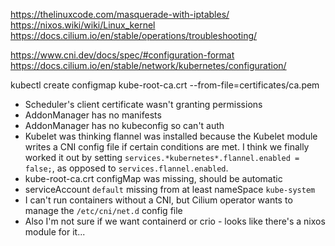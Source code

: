 
https://thelinuxcode.com/masquerade-with-iptables/
https://nixos.wiki/wiki/Linux_kernel
https://docs.cilium.io/en/stable/operations/troubleshooting/

https://www.cni.dev/docs/spec/#configuration-format
https://docs.cilium.io/en/stable/network/kubernetes/configuration/

kubectl create configmap kube-root-ca.crt --from-file=certificates/ca.pem

- Scheduler's client certificate wasn't granting permissions
- AddonManager has no manifests
- AddonManager has no kubeconfig so can't auth
- Kubelet was thinking flannel was installed because the Kubelet module writes a CNI config file if certain conditions are met.
  I think we finally worked it out by setting `services.*kubernetes*.flannel.enabled = false;`, as opposed to `services.flannel.enabled`.
- kube-root-ca.crt configMap was missing, should be automatic
- serviceAccount `default` missing from at least nameSpace `kube-system`
- I can't run containers without a CNI, but Cilium operator wants to manage the `/etc/cni/net.d` config file
- Also I'm not sure if we want containerd or crio - looks like there's a nixos module for it...
